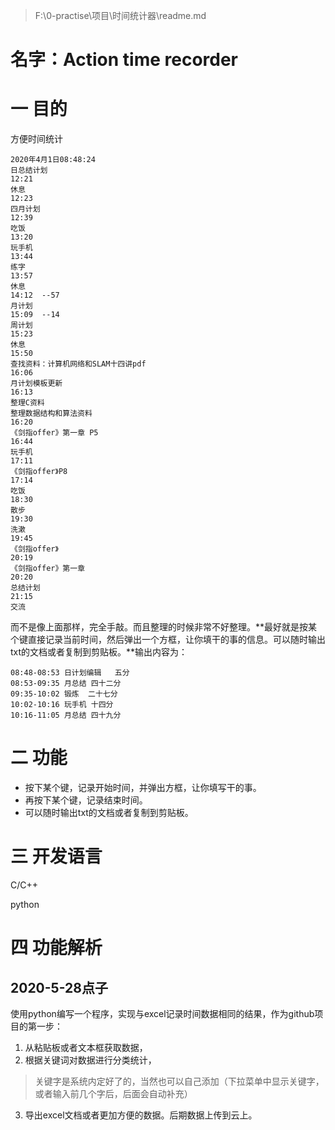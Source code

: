 >  F:\0-practise\项目\时间统计器\readme.md

# 名字：Action time recorder

# 一 目的

方便时间统计

```
2020年4月1日08:48:24
日总结计划
12:21
休息
12:23
四月计划
12:39
吃饭
13:20
玩手机
13:44
练字
13:57
休息
14:12  --57
月计划
15:09  --14
周计划 
15:23
休息
15:50
查找资料：计算机网络和SLAM十四讲pdf
16:06
月计划模板更新
16:13
整理C资料
整理数据结构和算法资料
16:20
《剑指offer》第一章 P5
16:44
玩手机
17:11
《剑指offer》P8
17:14
吃饭
18:30
散步
19:30
洗漱
19:45
《剑指offer》
20:19
《剑指offer》第一章
20:20
总结计划
21:15
交流
```

而不是像上面那样，完全手敲。而且整理的时候非常不好整理。**最好就是按某个键直接记录当前时间，然后弹出一个方框，让你填干的事的信息。可以随时输出txt的文档或者复制到剪贴板。**输出内容为：

```
08:48-08:53	日计划编辑	五分
08:53-09:35	月总结	四十二分
09:35-10:02	锻炼	二十七分
10:02-10:16	玩手机	十四分
10:16-11:05	月总结	四十九分
```

# 二 功能

+ 按下某个键，记录开始时间，并弹出方框，让你填写干的事。
+ 再按下某个键，记录结束时间。
+ 可以随时输出txt的文档或者复制到剪贴板。

# 三 开发语言

C/C++

python

# 四 功能解析

## 2020-5-28点子

使用python编写一个程序，实现与excel记录时间数据相同的结果，作为github项目的第一步：

1. 从粘贴板或者文本框获取数据，
2. 根据关键词对数据进行分类统计，

> 关键字是系统内定好了的，当然也可以自己添加（下拉菜单中显示关键字，或者输入前几个字后，后面会自动补充）

3. 导出excel文档或者更加方便的数据。后期数据上传到云上。
   

